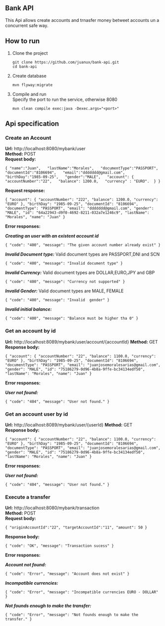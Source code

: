 ## Bank API

This Api allows create accounts and trnasfer money betweet accounts un a concurrent safe way.


## How to run

1. Clone the project  

	`git clone https://github.com/juanux/bank-api.git`  
	`cd bank-api`
	
	
2. Create database
    
	`mvn flyway:migrate`
	
3. Compile and run   
    Specify the port to run the service, otherwise 8080
    
    
	` mvn clean compile exec:java -Dexec.args="<port>" ` 

## Api specification

### Create an Account
**Url:**  http://localhost:8080/mybank/user  
**Method:** POST   
**Request body:**



`{
	"name":"Juan",  
	"lastName":"Morales",  
	"documentType":"PASSPORT",  
	"documentId":"8106694",  
	"email":"ddddddd@gmail.com",  
	"birthDay":"1985-09-25",  
	"gender":"MALE",  
	"account": {
		"accountNumber":"22",  
		"balance": 1200.0,  
		"currency" : "EURO". 
	}
} `   

**Request response:**


`{
  "account": {
    "accountNumber": "222",
    "balance": 1200.0,
    "currency": "EURO"
  },
  "birthDay": "1985-09-25",
  "documentId": "8106694",
  "documentType": "PASSPORT",
  "email": "ddddddd@gmail.com",
  "gender": "MALE",
  "id": "64a22943-d9f0-4692-8211-032a7e1246c9",
  "lastName": "Morales",
  "name": "Juan"
}`

**Error responses:**    

  
***Creating an user with an existent account id***


`{
  "code": "400",
  "message": "The given account number already exist"
}`


***Invalid Document type:*** Valid document types are PASSPORT,DNI and SCN


`{
  "code": "400",
  "message": "Invalid document type"
}`

***Invalid Currency:*** Valid document types are DOLLAR,EURO,JPY and GBP


`{
  "code": "400",
  "message": "Currency not supported"
}`

***Invalid Gender:*** Valid document types are MALE, FEMALE


`{
  "code": "400",
  "message": "Invalid  gender"
}`

***Invalid initial balance:*** 


`{
  "code": "400",
  "message": "Balance must be higher tha 0"
}`

### Get an account by id
**Url:**   http://localhost:8089/mybank/user/account/{accountId}
**Method:** GET   
**Response body:**


`{
  "account": {
    "accountNumber": "22",
    "balance": 1100.0,
    "currency": "EURO"
  },
  "birthDay": "1985-09-25",
  "documentId": "8106694",
  "documentType": "PASSPORT",
  "email": "juanjosemoralesarias@gmail.com",
  "gender": "MALE",
  "id": "75186279-0d96-4b8a-9ffe-bc34134edf50",
  "lastName": "Morales",
  "name": "Juan"
}`


**Error responses:**  


***User not found:*** 


`{
  "code": "404",
  "message": "User not found."
}`

### Get an account user by id
**Url:**   http://localhost:8089/mybank/user/{userId}
**Method:** GET   
**Response body:**


`{
  "account": {
    "accountNumber": "22",
    "balance": 1100.0,
    "currency": "EURO"
  },
  "birthDay": "1985-09-25",
  "documentId": "8106694",
  "documentType": "PASSPORT",
  "email": "juanjosemoralesarias@gmail.com",
  "gender": "MALE",
  "id": "75186279-0d96-4b8a-9ffe-bc34134edf50",
  "lastName": "Morales",
  "name": "Juan"
}`


**Error responses:**  


***User not found:*** 


`{
  "code": "404",
  "message": "User not found."
}`

### Execute a transfer
**Url:**    http://localhost:8080/mybank/transaction     
**Method:** POST      
**Request body:**    


`{
	"originAccountId":"22",
	"targetAccountId":"11",
	"amount": 50
}`       


**Response body:**      


`{
  "code": "OK",
  "message": "Transaction sucess"
}`
 
 
**Error responses:** 


***Account not found:*** 


`{
  "code": "Error",
  "message": "Account does not exist"
}`


***Incompatible currencies:*** 


`{
  "code": "Error",
  "message": "Incompatible currencies EURO - DOLLAR"
}`


***Not founds enough to make the transfer:*** 


`{
  "code": "Error",
  "message": "Not founds enough to make the transfer."
}`



